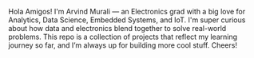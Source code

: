 Hola Amigos! I'm Arvind Murali — an Electronics grad with a big love for Analytics, Data Science, Embedded Systems, and IoT. I'm super curious about how data and electronics blend together to solve real-world problems. This repo is a collection of projects that reflect my learning journey so far, and I’m always up for building more cool stuff. Cheers!
